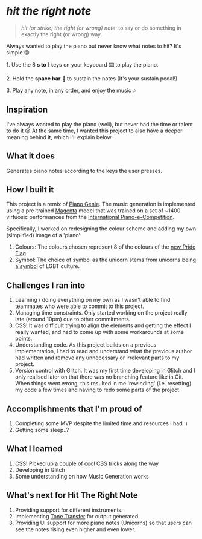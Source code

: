 # _hit the right note_

> _hit (or strike) the right (or wrong) note_: to say or do something in exactly the right (or wrong) way.

<p>Always wanted to play the piano but never know what notes to hit? It's simple 😌
</p>
<p>
  1. Use the 8 <b>s to l</b> keys on your keyboard ⌨️ to play the piano. 
</p>
<p>
  2. Hold the <b>space bar</b> 🌌 to sustain the notes (It's your sustain pedal!) 
</p>
<p>
  3. Play any note, in any order, and enjoy the music 🎶
</p>


## Inspiration
I've  always wanted to play the piano (well), but never had the time or talent to do it 😔  At the same time, I wanted this project to also have a deeper meaning behind it, which I'll explain below.

## What it does
Generates piano notes according to the keys the user presses.

## How I built it
This project is a remix of [Piano Genie](https://magenta.tensorflow.org/pianogenie). The music generation is implemented using a pre-trained [Magenta](https://magenta.tensorflow.org/) model that was trained on a set of ~1400 virtuosic performances from the [International Piano-e-Competition](https://www.piano-e-competition.com/).

Specifically, I worked on redesigning the colour scheme and adding my own (simplified) image of a 'piano':
1. Colours: The colours chosen represent 8 of the colours of the [new Pride Flag](https://www.verywellmind.com/what-the-colors-of-the-new-pride-flag-mean-5189173)
2. Symbol: The choice of symbol as the unicorn stems from unicorns being [a symbol](https://en.wikipedia.org/wiki/LGBT_symbols#Unicorns) of LGBT culture. 

## Challenges I ran into
1. Learning / doing everything on my own as I wasn't able to find teammates who were able to commit to this project.
2. Managing time constraints. Only started working on the project really late (around 10pm) due to other commitments.
3. CSS! It was difficult trying to align the elements and getting the effect I really wanted, and had to come up with some workarounds at some points. 
4. Understanding code. As this project builds on a previous implementation, I had to read and understand what the previous author had written and remove any unnecessary or irrelevant parts to my project.
5. Version control with Glitch. It was my first time developing in Glitch and I only realised later on that there was no branching feature like in Git. When things went wrong, this resulted in me 'rewinding' (i.e. resetting) my code a few times and having to redo some parts of the project.

## Accomplishments that I'm proud of
1. Completing some MVP despite the limited time and resources I had :)
2. Getting some sleep..?

## What I learned
1. CSS! Picked up a couple of cool CSS tricks along the way
2. Developing in Glitch
3. Some understanding on how Music Generation works

## What's next for Hit The Right Note
1. Providing support for different instruments.
2. Implementing [Tone Transfer](https://sites.research.google/tonetransfer/about) for output generated
3. Providing UI support for more piano notes (Unicorns) so that users can see the notes rising even higher and even lower.

